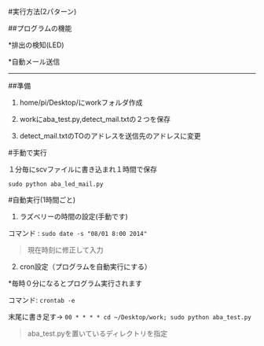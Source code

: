 #実行方法(2パターン)


##プログラムの機能

*排出の検知(LED)

*自動メール送信

-------


##準備

1. home/pi/Desktop/にworkフォルダ作成

2. workにaba_test.py,detect_mail.txtの２つを保存

3. detect_mail.txtのTOのアドレスを送信先のアドレスに変更

#手動で実行

１分毎にscvファイルに書き込まれ１時間で保存

`sudo python aba_led_mail.py`



#自動実行(1時間ごと)

1. ラズベリーの時間の設定(手動です)

コマンド : `sudo date -s "08/01 8:00 2014"`

> 現在時刻に修正して入力


2. cron設定（プログラムを自動実行にする）

*毎時０分になるとプログラム実行されます

コマンド: `crontab -e`

末尾に書き足す→  `00 * * * * cd ~/Desktop/work; sudo python aba_test.py`

> aba_test.pyを置いているディレクトリを指定


